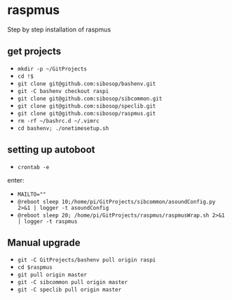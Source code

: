 # raspmus
Step by step installation of raspmus

## get projects
* `mkdir -p ~/GitProjects`
* `cd !$`
* `git clone git@github.com:sibosop/bashenv.git`
* `git -C bashenv checkout raspi`
* `git clone git@github.com:sibosop/sibcommon.git`
* `git clone git@github.com:sibosop/speclib.git`
* `git clone git@github.com:sibosop/raspmus.git`
* `rm -rf ~/bashrc.d ~/.vimrc`
* `cd bashenv; ./onetimesetup.sh`

## setting up autoboot
* `crontab -e`

enter:
* `MAILTO=""`
* `@reboot sleep 10;/home/pi/GitProjects/sibcommon/asoundConfig.py 2>&1 | logger -t asoundConfig`
* `@reboot sleep 20; /home/pi/GitProjects/raspmus/raspmusWrap.sh 2>&1 | logger -t raspmus`

## Manual upgrade
* `git -C GitProjects/bashenv pull origin raspi`
* `cd $raspmus`
* `git pull origin master`
* `git -C sibcommon pull origin master`
* `git -C speclib pull origin master`
